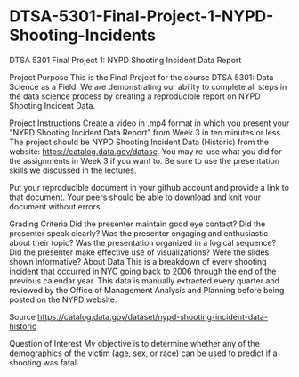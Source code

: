# DTSA-5301-Final-Project-1-NYPD-Shooting-Incidents
DTSA 5301 Final Project 1: NYPD Shooting Incident Data Report

Project Purpose
This is the Final Project for the course DTSA 5301: Data Science as a Field. We are demonstrating our ability to complete all steps in the data science process by creating a reproducible report on NYPD Shooting Incident Data.

Project Instructions
Create a video in .mp4 format in which you present your "NYPD Shooting Incident Data Report" from Week 3 in ten minutes or less. The project should be NYPD Shooting Incident Data (Historic) from the website: https://catalog.data.gov/datase. You may re-use what you did for the assignments in Week 3 if you want to. Be sure to use the presentation skills we discussed in the lectures.

Put your reproducible document in your github account and provide a link to that document. Your peers should be able to download and knit your document without errors.

Grading Criteria
Did the presenter maintain good eye contact?
Did the presenter speak clearly?
Was the presenter engaging and enthusiastic about their topic?
Was the presentation organized in a logical sequence?
Did the presenter make effective use of visualizations?
Were the slides shown informative?
About Data
This is a breakdown of every shooting incident that occurred in NYC going back to 2006 through the end of the previous calendar year. This data is manually extracted every quarter and reviewed by the Office of Management Analysis and Planning before being posted on the NYPD website.

Source https://catalog.data.gov/dataset/nypd-shooting-incident-data-historic

Question of Interest
My objective is to determine whether any of the demographics of the victim (age, sex, or race) can be used to predict if a shooting was fatal.
